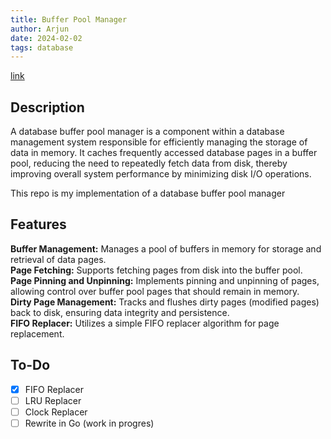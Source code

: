 ```yaml
---
title: Buffer Pool Manager
author: Arjun
date: 2024-02-02
tags: database
---
```


[link](https://github.com/arjunhm/buffer-pool-manager)

## Description

A database buffer pool manager is a component within a database management system responsible for efficiently managing the storage of data in memory. It caches frequently accessed database pages in a buffer pool, reducing the need to repeatedly fetch data from disk, thereby improving overall system performance by minimizing disk I/O operations.

This repo is my implementation of a database buffer pool manager

## Features
**Buffer Management:** Manages a pool of buffers in memory for storage and retrieval of data pages.  
**Page Fetching:** Supports fetching pages from disk into the buffer pool.  
**Page Pinning and Unpinning:** Implements pinning and unpinning of pages, allowing control over buffer pool pages that should remain in memory.  
**Dirty Page Management:** Tracks and flushes dirty pages (modified pages) back to disk, ensuring data integrity and persistence.  
**FIFO Replacer:** Utilizes a simple FIFO replacer algorithm for page replacement.  

## To-Do
- [x] FIFO Replacer
- [ ] LRU Replacer
- [ ] Clock Replacer
- [ ] Rewrite in Go (work in progres)
